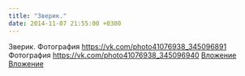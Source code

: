 ```yaml
---
title: "Зверик."
date: 2014-11-07 21:55:00 +0300
---
```


Зверик.
Фотография
<a class="vk-attach" href="https://vk.com/photo41076938_345096891">https://vk.com/photo41076938_345096891</a>
Фотография
<a class="vk-attach" href="https://vk.com/photo41076938_345096940">https://vk.com/photo41076938_345096940</a>
<a class="vk-attach" href="https://vk.com/photo41076938_345096891">Вложение</a>
<a class="vk-attach" href="https://vk.com/photo41076938_345096940">Вложение</a>
